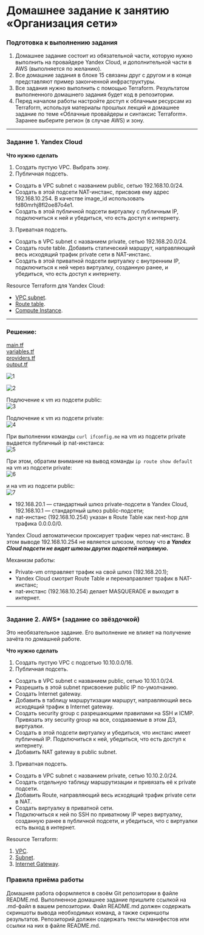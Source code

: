 # Домашнее задание к занятию «Организация сети»

### Подготовка к выполнению задания

1. Домашнее задание состоит из обязательной части, которую нужно выполнить на провайдере Yandex Cloud, и дополнительной части в AWS (выполняется по желанию). 
2. Все домашние задания в блоке 15 связаны друг с другом и в конце представляют пример законченной инфраструктуры.  
3. Все задания нужно выполнить с помощью Terraform. Результатом выполненного домашнего задания будет код в репозитории. 
4. Перед началом работы настройте доступ к облачным ресурсам из Terraform, используя материалы прошлых лекций и домашнее задание по теме «Облачные провайдеры и синтаксис Terraform». Заранее выберите регион (в случае AWS) и зону.

---
### Задание 1. Yandex Cloud 

**Что нужно сделать**

1. Создать пустую VPC. Выбрать зону.
2. Публичная подсеть.

 - Создать в VPC subnet с названием public, сетью 192.168.10.0/24.
 - Создать в этой подсети NAT-инстанс, присвоив ему адрес 192.168.10.254. В качестве image_id использовать fd80mrhj8fl2oe87o4e1.
 - Создать в этой публичной подсети виртуалку с публичным IP, подключиться к ней и убедиться, что есть доступ к интернету.
3. Приватная подсеть.
 - Создать в VPC subnet с названием private, сетью 192.168.20.0/24.
 - Создать route table. Добавить статический маршрут, направляющий весь исходящий трафик private сети в NAT-инстанс.
 - Создать в этой приватной подсети виртуалку с внутренним IP, подключиться к ней через виртуалку, созданную ранее, и убедиться, что есть доступ к интернету.

Resource Terraform для Yandex Cloud:

- [VPC subnet](https://registry.terraform.io/providers/yandex-cloud/yandex/latest/docs/resources/vpc_subnet).
- [Route table](https://registry.terraform.io/providers/yandex-cloud/yandex/latest/docs/resources/vpc_route_table).
- [Compute Instance](https://registry.terraform.io/providers/yandex-cloud/yandex/latest/docs/resources/compute_instance).

---
### Решение:   

[main.tf](https://github.com/JulieJool/ter-hw-01/blob/main/src/main.tf)      
[variables.tf](https://github.com/JulieJool/ter-hw-01/blob/main/src/variables.tf)      
[providers.tf](https://github.com/JulieJool/ter-hw-01/blob/main/src/providers.tf)      
[output.tf](https://github.com/JulieJool/ter-hw-01/blob/main/src/output.tf)      


![1](https://github.com/JulieJool/ter-hw-01/blob/main/img/1.png)      
 
![2](https://github.com/JulieJool/ter-hw-01/blob/main/img/2.png)       

Подлючение к vm из подсети public:     
![3](https://github.com/JulieJool/ter-hw-01/blob/main/img/3.png)       

Подлючение к vm из подсети private:    
![4](https://github.com/JulieJool/ter-hw-01/blob/main/img/4.png)       

При выполнении команды `curl ifconfig.me` на vm из подсети private выдается публичный ip nat-инстанса:    
![5](https://github.com/JulieJool/ter-hw-01/blob/main/img/5.png)       

При этом, обратим внимание на вывод команды `ip route show default` на vm из подсети private:    
![6](https://github.com/JulieJool/ter-hw-01/blob/main/img/6.png)          

и на vm из подсети public:      
![7](https://github.com/JulieJool/ter-hw-01/blob/main/img/7.png)      

- 192.168.20.1 — стандартный шлюз private-подсети в Yandex Cloud, 192.168.10.1 — стандартный шлюз public-подсети;     
- nat-инстанс (192.168.10.254) указан в Route Table как next-hop для трафика 0.0.0.0/0.

Yandex Cloud автоматически проксирует трафик через nat-инстанс. В этом выводе 192.168.10.254 не является шлюзом, потому что ***в Yandex Cloud подсети не видят шлюзы других подсетей напрямую.***     

Механизм работы:      
- Private-vm отправляет трафик на свой шлюз (192.168.20.1);     
- Yandex Cloud смотрит Route Table и перенаправляет трафик в NAT-инстанс;    
- nat-инстанс (192.168.10.254) делает MASQUERADE и выходит в интернет.     


---
### Задание 2. AWS* (задание со звёздочкой)

Это необязательное задание. Его выполнение не влияет на получение зачёта по домашней работе.

**Что нужно сделать**

1. Создать пустую VPC с подсетью 10.10.0.0/16.
2. Публичная подсеть.

 - Создать в VPC subnet с названием public, сетью 10.10.1.0/24.
 - Разрешить в этой subnet присвоение public IP по-умолчанию.
 - Создать Internet gateway.
 - Добавить в таблицу маршрутизации маршрут, направляющий весь исходящий трафик в Internet gateway.
 - Создать security group с разрешающими правилами на SSH и ICMP. Привязать эту security group на все, создаваемые в этом ДЗ, виртуалки.
 - Создать в этой подсети виртуалку и убедиться, что инстанс имеет публичный IP. Подключиться к ней, убедиться, что есть доступ к интернету.
 - Добавить NAT gateway в public subnet.
3. Приватная подсеть.
 - Создать в VPC subnet с названием private, сетью 10.10.2.0/24.
 - Создать отдельную таблицу маршрутизации и привязать её к private подсети.
 - Добавить Route, направляющий весь исходящий трафик private сети в NAT.
 - Создать виртуалку в приватной сети.
 - Подключиться к ней по SSH по приватному IP через виртуалку, созданную ранее в публичной подсети, и убедиться, что с виртуалки есть выход в интернет.

Resource Terraform:

1. [VPC](https://registry.terraform.io/providers/hashicorp/aws/latest/docs/resources/vpc).
1. [Subnet](https://registry.terraform.io/providers/hashicorp/aws/latest/docs/resources/subnet).
1. [Internet Gateway](https://registry.terraform.io/providers/hashicorp/aws/latest/docs/resources/internet_gateway).

### Правила приёма работы

Домашняя работа оформляется в своём Git репозитории в файле README.md. Выполненное домашнее задание пришлите ссылкой на .md-файл в вашем репозитории.
Файл README.md должен содержать скриншоты вывода необходимых команд, а также скриншоты результатов.
Репозиторий должен содержать тексты манифестов или ссылки на них в файле README.md.
